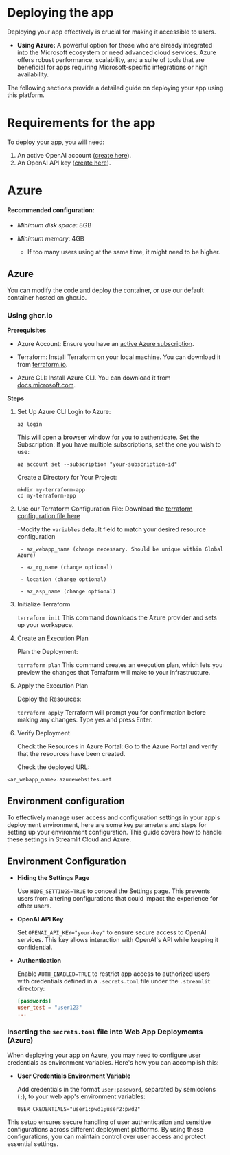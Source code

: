 # Deploying the app

Deploying your app effectively is crucial for making it accessible to users.

- **Using Azure:** A powerful option for those who are already integrated into the Microsoft ecosystem or need advanced cloud services. Azure offers robust performance, scalability, and a suite of tools that are beneficial for apps requiring Microsoft-specific integrations or high availability.

The following sections provide a detailed guide on deploying your app using this platform.

# Requirements for the app

To deploy your app, you will need:

1. An active OpenAI account ([create here](https://platform.openai.com/login)).
2. An OpenAI API key ([create here](https://platform.openai.com/account/api-keys)).

# Azure

#### Recommended configuration:

- *Minimum disk space*: 8GB 

- *Minimum memory*: 4GB
    - If too many users using at the same time, it might need to be higher.

## Azure

You can modify the code and deploy the container, or use our default container hosted on ghcr.io.

### Using ghcr.io

**Prerequisites**

- Azure Account: Ensure you have an [active Azure subscription](https://azure.microsoft.com/en-us/pricing/purchase-options/azure-account?msockid=1e4bc940d7cf6738158eda91d616667e).

- Terraform: Install Terraform on your local machine. You can download it from [terraform.io](https://developer.hashicorp.com/terraform/install?product_intent=terraform).

- Azure CLI: Install Azure CLI. You can download it from [docs.microsoft.com](https://learn.microsoft.com/en-us/cli/azure/install-azure-cli).

**Steps**

1. Set Up Azure CLI
    Login to Azure:

    `az login` 

    This will open a browser window for you to authenticate.
    Set the Subscription:
    If you have multiple subscriptions, set the one you wish to use:

    `az account set --subscription "your-subscription-id"`

    Create a Directory for Your Project:

    ```
    mkdir my-terraform-app  
    cd my-terraform-app  
    ```
 
2. Use our Terraform Configuration File:
    Download the [terraform configuration file here](https://github.com/microsoft/intelligence-toolkit/blob/main/deploy/azure/main.tf)


    -Modify the `variables` default field to match your desired resource configuration

        - az_webapp_name (change necessary. Should be unique within Global Azure)

        - az_rg_name (change optional)

        - location (change optional)

        - az_asp_name (change optional)

3. Initialize Terraform

    `terraform init`
    This command downloads the Azure provider and sets up your workspace.

4. Create an Execution Plan
 
    Plan the Deployment:

    `terraform plan` 
    This command creates an execution plan, which lets you preview the changes that Terraform will make to your infrastructure.

5. Apply the Execution Plan

    Deploy the Resources:

    `terraform apply` 
    Terraform will prompt you for confirmation before making any changes. Type yes and press Enter.

6. Verify Deployment

    Check the Resources in Azure Portal:
    Go to the Azure Portal and verify that the resources have been created.

    Check the deployed URL:

`<az_webapp_name>.azurewebsites.net`

## Environment configuration

To effectively manage user access and configuration settings in your app's deployment environment, here are some key parameters and steps for setting up your environment configuration. This guide covers how to handle these settings in Streamlit Cloud and Azure.

## Environment Configuration

- **Hiding the Settings Page**

  Use `HIDE_SETTINGS=TRUE` to conceal the Settings page. This prevents users from altering configurations that could impact the experience for other users.

- **OpenAI API Key**

  Set `OPENAI_API_KEY="your-key"` to ensure secure access to OpenAI services. This key allows interaction with OpenAI's API while keeping it confidential.

- **Authentication**

  Enable `AUTH_ENABLED=TRUE` to restrict app access to authorized users with credentials defined in a `.secrets.toml` file under the `.streamlit` directory:

  ```toml
  [passwords]
  user_test = "user123"
  ...
  ```

### Inserting the `secrets.toml` file into Web App Deployments (Azure)

When deploying your app on Azure, you may need to configure user credentials as environment variables. Here's how you can accomplish this:

- **User Credentials Environment Variable**

  Add credentials in the format `user:password`, separated by semicolons (`;`), to your web app's environment variables:

  ```plaintext
  USER_CREDENTIALS="user1:pwd1;user2:pwd2"
  ```

This setup ensures secure handling of user authentication and sensitive configurations across different deployment platforms. By using these configurations, you can maintain control over user access and protect essential settings.



